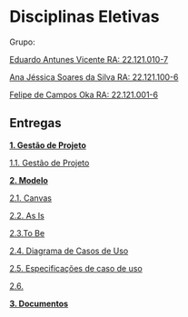 # Disciplinas Eletivas

Grupo:

[Eduardo Antunes Vicente RA: 22.121.010-7](https://github.com/EduardoAVicente)

[Ana Jéssica Soares da Silva RA: 22.121.100-6](https://github.com/AnaJessicaSS)

[Felipe de Campos Oka RA: 22.121.001-6](https://github.com/KaburauNero)

## Entregas

**[1. Gestão de Projeto](https://github.com/EduardoAVicente/Disciplinas-Eletivas/wiki/Gest%C3%A3o-de-Projeto)**

[1.1. Gestão de Projeto](https://github.com/EduardoAVicente/Disciplinas-Eletivas/wiki/Gest%C3%A3o-de-Projeto#1-defini%C3%A7%C3%A3o-de-projeto)

**[2. Modelo](https://github.com/EduardoAVicente/Disciplinas-Eletivas/wiki/Modelo)**

[2.1. Canvas](https://github.com/EduardoAVicente/Disciplinas-Eletivas/wiki/Modelo#canvas)

[2.2. As Is](https://github.com/EduardoAVicente/Disciplinas-Eletivas/wiki/Modelo#as-is)

[2.3.To Be](https://github.com/EduardoAVicente/Disciplinas-Eletivas/wiki/Modelo#to-be)

[2.4. Diagrama de Casos de Uso](https://github.com/EduardoAVicente/Disciplinas-Eletivas/wiki/Modelo#diagrama-de-casos-de-uso)

[2.5. Especificações de caso de uso](https://github.com/EduardoAVicente/Disciplinas-Eletivas/wiki/Modelo#especifica%C3%A7%C3%B5es-de-caso-de-uso)

[2.6. ](https://github.com/EduardoAVicente/Disciplinas-Eletivas/wiki/Modelo#requisitos-n%C3%A3o-funcionais)

**[3. Documentos](https://github.com/EduardoAVicente/Disciplinas-Eletivas/wiki/Documentos)**
